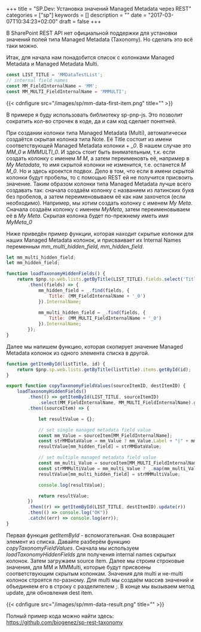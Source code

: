 +++
title = "SP.Dev: Установка значений Managed Metadata через REST"
categories = ["sp"]
keywords = []
description = ""
date = "2017-03-07T10:34:23+02:00"
draft = false
+++

В SharePoint REST API нет официальной поддержки для установки значений
полей типа Managed Metadata (Taxonomy).
Но сделать это всё таки можно.
<!--more-->

Итак, для начала нам понадобится список с колонками Managed Metadata и Managed Metadata Multi.

```javascript
const LIST_TITLE = 'MMDataTestList';
// internal field names
const MM_FieldInternalName = 'MM';
const MM_MULTI_FieldInternalName = 'MMMULTI';
```

{{< cdnfigure src="/images/sp/mm-data-first-item.png" title="" >}}

В примере я буду использовать библиотеку sp-pnp-js.
Это позволит сократить кол-во строчек в коде, да и сам код сделает понятней.

При создании колонки типа Managed Metadata (Multi), автоматически создаётся скрытая колонка
типа Note. Её Title состоит из имени соответствующей Managed Metadata колонки + *_0*.
В нашем случае это *MM_0* и *MMMULTI_0*.
И здесь стоит быть внимательным, т.к. если создать колонку c именем *M M*, а затем переименовть её,
например в *My Metadata*, то имя скрытой колонки не изменится, т.е. останется *M M_0*.
Но и здесь кроектся подвох. Дело в том, что если в имени скрытой колонки будут пробелы, то 
с помощью REST ей не получится присвоить значение. 
Таким образом колонки типа Managed Metadata лучше всего создавать так:
сначала создаём колонку с названием из латинских букв без пробелов, а затем переименовываем её
как нам захочется (если необходимо).
Например, мы хотим создать колонку с именем *My Meta*. Сначала создаём колонку с именем *MyMeta*,
затем переименовываем её в *My Meta*. Скрытая колонка будет по-прежнему иметь имя *MyMeta_0*

Ниже приведён пример функции, которая находит скрытые колонки для наших Managed Metadata колонок,
и присваивает их Internal Names переменным *mm_multi_hidden_field, mm_hidden_field*. 

```javascript
let mm_multi_hidden_field;
let mm_hidden_field;

function loadTaxonomyHiddenFields() {
    return $pnp.sp.web.lists.getByTitle(LIST_TITLE).fields.select('Title', 'InternalName').get()
        .then((fields) => {
            mm_hidden_field = _.find(fields, {
                Title: (MM_FieldInternalName + '_0')
            }).InternalName;
            
            mm_multi_hidden_field = _.find(fields, {
                Title: (MM_MULTI_FieldInternalName + '_0')
            }).InternalName;
        });
} 
```          
 
Далее мы напишем функцию, которая скопирует значение Managed Metadata колонок 
из одного элемента списка в другой.

```javascript
function getItemById(listTitle, id) {
    return $pnp.sp.web.lists.getByTitle(listTitle).items.getById(id);
}

export function copyTaxonomyFieldValues(sourceItemID, destItemID) {
    loadTaxonomyHiddenFields()
        .then(() => getItemById(LIST_TITLE, sourceItemID)
            .select(MM_FieldInternalName, MM_MULTI_FieldInternalName).get())
        .then((sourceItem) => {

            let resultValue = {};

            // set single managed metadata field value
            const mm_Value = sourceItem[MM_FieldInternalName];
            const strMMDataValue = mm_Value ? mm_Value.Label + "|" + mm_Value.TermGuid : null;
            resultValue[mm_hidden_field] = strMMDataValue;

            // set multiple managed metadata field value
            const mm_multi_Value = sourceItem[MM_MULTI_FieldInternalName];
            const strMMMultiValue = mm_multi_Value ? _.map(mm_multi_Value.results, f => ('-1;#' + f.Label + '|' + f.TermGuid)).join(';') : null;
            resultValue[mm_multi_hidden_field] = strMMMultiValue;

            console.log(resultValue);

            return resultValue;
        })
        .then((r) => getItemById(LIST_TITLE, destItemID).update(r))
        .then(() => console.log("OK"))
        .catch((err) => console.log(err));
}
```

Первая функция *getItemById* - вспомогательная. Она возвращает элемент из списка.
Давайте разберём функцию *copyTaxonomyFieldValues*.
Сначала мы используем *loadTaxonomyHiddenFields* для получения internal names 
скрытых колонок. Затем загружаем source item.
Далее мы строим строковые значения, для MM и MMMulti, которые будут присвоены
соответствующим скрытым колонкам. Значения для multi и не-multi колонок строятся
по-разному. Для multi мы создаём массив значений и объединяем его в строку с разделителем *;*.
В конце мы вызываем метод update, для обновления dest item. 

{{< cdnfigure src="/images/sp/mm-data-result.png" title="" >}}

Полный пример кода можно найти здесь:
https://github.com/biogenez/sp-rest-taxonomy